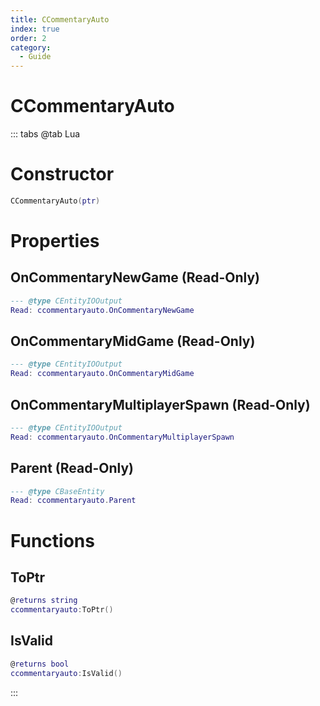 ```yaml
---
title: CCommentaryAuto
index: true
order: 2
category:
  - Guide
---
```


# CCommentaryAuto

::: tabs
@tab Lua
# Constructor
```lua
CCommentaryAuto(ptr)
```
# Properties
## OnCommentaryNewGame (Read-Only)
```lua
--- @type CEntityIOOutput
Read: ccommentaryauto.OnCommentaryNewGame
```
## OnCommentaryMidGame (Read-Only)
```lua
--- @type CEntityIOOutput
Read: ccommentaryauto.OnCommentaryMidGame
```
## OnCommentaryMultiplayerSpawn (Read-Only)
```lua
--- @type CEntityIOOutput
Read: ccommentaryauto.OnCommentaryMultiplayerSpawn
```
## Parent (Read-Only)
```lua
--- @type CBaseEntity
Read: ccommentaryauto.Parent
```
# Functions
## ToPtr
```lua
@returns string
ccommentaryauto:ToPtr()
```
## IsValid
```lua
@returns bool
ccommentaryauto:IsValid()
```

:::